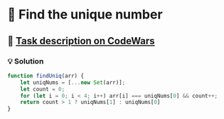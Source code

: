 # 📝 Find the unique number

## 🔗 [Task description on CodeWars](https://www.codewars.com/kata/585d7d5adb20cf33cb000235)

### 💡 Solution

```javascript
function findUniq(arr) {
    let uniqNums = [...new Set(arr)];
    let count = 0;
    for (let i = 0; i < 4; i++) arr[i] === uniqNums[0] && count++;
    return count > 1 ? uniqNums[1] : uniqNums[0]
}
```
